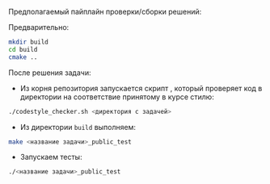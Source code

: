 Предполагаемый пайплайн проверки/сборки решений:

Предварительно:
```sh
mkdir build
cd build
cmake ..
```

После решения задачи:
- Из корня репозитория запускается скрипт , который проверяет код в директории на соответствие принятому в курсе стилю:
```sh
./codestyle_checker.sh <директория с задачей>
```
- Из директории `build` выполняем:
```sh
make <название задачи>_public_test
```
- Запускаем тесты:
```sh
./<название задачи>_public_test
```
